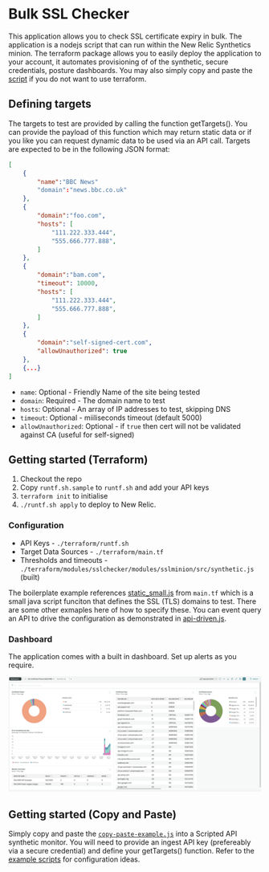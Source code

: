 # Bulk SSL Checker

This application allows you to check SSL certificate expiry in bulk. The application is a nodejs script that can run within the New Relic Synthetics minion. The terraform package allows you to easily deploy the application to your account, it automates provisioning of of the synthetic, secure credentials, posture dashboards. You may also simply copy and paste the [script](./copy-paste-example.js) if you do not want to use terraform.

## Defining targets
The targets to test are provided by calling the function getTargets(). You can provide the payload of this function which may return static data or if you like you can request dynamic data to be used via an API call. Targets are expected to be in the following JSON format:

```json
[
    {
        "name":"BBC News"
        "domain":"news.bbc.co.uk"
    },
    {
        "domain":"foo.com",
        "hosts": [
            "111.222.333.444",
            "555.666.777.888",
        ]
    },
    {
        "domain":"bam.com",
        "timeout": 10000,
        "hosts": [
            "111.222.333.444",
            "555.666.777.888",
        ]
    },
    {
        "domain":"self-signed-cert.com",
        "allowUnauthorized": true
    },
    {...}
]
```

* `name`: Optional - Friendly Name of the site being tested
* `domain`: Required - The domain name to test
* `hosts`: Optional - An array of IP addresses to test, skipping DNS
* `timeout`: Optional - miiliseconds timeout (default 5000)
* `allowUnauthorized`: Optional - if `true` then cert will not be validated against CA (useful for self-signed)


## Getting started (Terraform)

1. Checkout the repo
2. Copy `runtf.sh.sample` to `runtf.sh` and add your API keys
3. `terraform init` to initialise
4. `./runtf.sh apply` to deploy to New Relic.

### Configuration

* API Keys - `./terraform/runtf.sh`
* Target Data Sources - `./terraform/main.tf`
* Thresholds and timeouts - `./terraform/modules/sslchecker/modules/sslminion/src/synthetic.js` (built)

The boilerplate example references [static_small.js](./terraform/targetdata/static_small.js) from `main.tf` which is a small java script funciton that defines the SSL (TLS) domains to test. There are some other exmaples here of how to specify these. You can event query an API to drive the configuration as demonstrated in [api-driven.js](./terraform/targetdata/api-driven.js).

### Dashboard

The application comes with a built in dashboard. Set up alerts as you require.

![dashboard-example](dashboard.png)

## Getting started (Copy and Paste)
Simply copy and paste the [`copy-paste-example.js`](./copy-paste-example.js) into a Scripted API synthetic monitor. You will need to provide an ingest API key (prefereably via a secure credential) and define your getTargets() function. Refer to the [example scripts](./terraform/targetdata/) for configuration ideas.